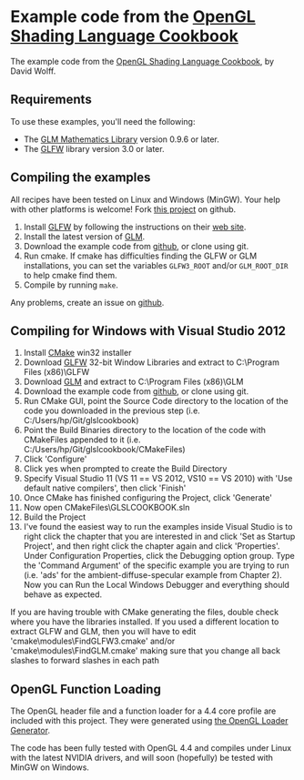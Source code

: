 Example code from the [OpenGL Shading Language Cookbook][cookbook]
=========================================================

The example code from the [OpenGL Shading Language Cookbook][cookbook],
by David Wolff.

Requirements
-------------
To use these examples, you'll need the following:

* The [GLM Mathematics Library][GLM] version 0.9.6 or later.
* The [GLFW][] library version 3.0 or later.

Compiling the examples
----------------------
All recipes have been tested on Linux and Windows (MinGW).
Your help with other platforms is welcome!  Fork 
[this project][ghcookbook] on github.

1.  Install [GLFW][] by following the instructions on their [web site][GLFW].
2.  Install the latest version of [GLM][].
3.  Download the example code from [github][ghcookbook], or clone using git.
4.  Run cmake.  If cmake has difficulties finding the GLFW or GLM installations,
    you can set the variables `GLFW3_ROOT` and/or `GLM_ROOT_DIR` to help
    cmake find them.
5.  Compile by running `make`.

Any problems, create an issue on [github][ghcookbook].

Compiling for Windows with Visual Studio 2012
---------------------------------------------
1.  Install [CMake][] win32 installer
2.  Download [GLFW][] 32-bit Window Libraries and extract to C:\Program Files (x86)\GLFW
3.  Download [GLM][] and extract to C:\Program Files (x86)\GLM
4.  Download the example code from [github][ghcookbook], or clone using git.
5.  Run CMake GUI, point the Source Code directory to the location of the code
    you downloaded in the previous step (i.e. C:/Users/hp/Git/glslcookbook)
6.  Point the Build Binaries directory to the location of the code with CMakeFiles
    appended to it (i.e. C:/Users/hp/Git/glslcookbook/CMakeFiles)
7.  Click 'Configure'
8.  Click yes when prompted to create the Build Directory
9.  Specify Visual Studio 11 (VS 11 == VS 2012, VS10 == VS 2010)
    with 'Use default native compilers', then click 'Finish'
10. Once CMake has finished configuring the Project, click 'Generate'
11. Now open CMakeFiles\GLSLCOOKBOOK.sln
12. Build the Project
13. I've found the easiest way to run the examples inside Visual Studio is to right click
    the chapter that you are interested in and click 'Set as Startup Project', and then
    right click the chapter again and click 'Properties'.  Under Configuration Properties,
    click the Debugging option group.  Type the 'Command Argument' of the specific
    example you are trying to run (i.e. 'ads' for the ambient-diffuse-specular example
    from Chapter 2).  Now you can Run the Local Windows Debugger and everything should
    behave as expected.

If you are having trouble with CMake generating the files, double check where you have
the libraries installed.  If you used a different location to extract GLFW and GLM,
then you will have to edit 'cmake\modules\FindGLFW3.cmake' and/or
'cmake\modules\FindGLM.cmake' making sure that you change all back slashes to
forward slashes in each path

OpenGL Function Loading
-----------------------

The OpenGL header file and a function loader for a 4.4 core profile are
included with this project.  They were generated using
[the OpenGL Loader Generator][GLLoadGen].

The code has been fully tested with OpenGL 4.4 and
compiles under Linux with the latest NVIDIA drivers, and will soon (hopefully)
be tested with MinGW on Windows.

[GLM]: http://glm.g-truc.net
[GLFW]:  http://glfw.org
[ghcookbook]:  http://github.com/daw42/glslcookbook
[cookbook]: http://www.packtpub.com/opengl-4-shading-language-cookbook-second-edition/book
[GLLoadGen]:  https://bitbucket.org/alfonse/glloadgen/wiki/Home
[CMake]: http://www.cmake.org/cmake/resources/software.html
